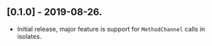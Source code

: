 ## [0.1.0] - 2019-08-26.

* Initial release, major feature is support for `MethodChannel` calls in isolates.
